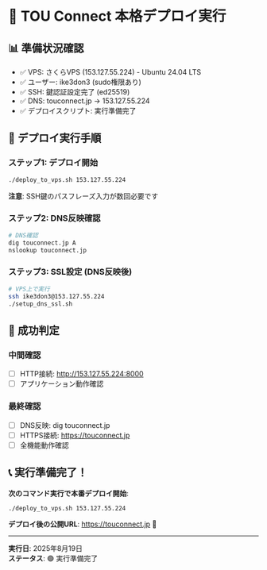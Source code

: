 # 🚀 TOU Connect 本格デプロイ実行

## 📊 準備状況確認
- ✅ VPS: さくらVPS (153.127.55.224) - Ubuntu 24.04 LTS
- ✅ ユーザー: ike3don3 (sudo権限あり)
- ✅ SSH: 鍵認証設定完了 (ed25519)
- ✅ DNS: touconnect.jp → 153.127.55.224
- ✅ デプロイスクリプト: 実行準備完了

## 🚀 デプロイ実行手順

### ステップ1: デプロイ開始
```bash
./deploy_to_vps.sh 153.127.55.224
```

**注意**: SSH鍵のパスフレーズ入力が数回必要です

### ステップ2: DNS反映確認
```bash
# DNS確認
dig touconnect.jp A
nslookup touconnect.jp
```

### ステップ3: SSL設定 (DNS反映後)
```bash
# VPS上で実行
ssh ike3don3@153.127.55.224
./setup_dns_ssl.sh
```

## 🎯 成功判定

### 中間確認
- [ ] HTTP接続: http://153.127.55.224:8000
- [ ] アプリケーション動作確認

### 最終確認  
- [ ] DNS反映: dig touconnect.jp
- [ ] HTTPS接続: https://touconnect.jp
- [ ] 全機能動作確認

## 📞 実行準備完了！

**次のコマンド実行で本番デプロイ開始**:
```bash
./deploy_to_vps.sh 153.127.55.224
```

**デプロイ後の公開URL**: https://touconnect.jp 🌟

---

**実行日**: 2025年8月19日  
**ステータス**: 🟢 実行準備完了

